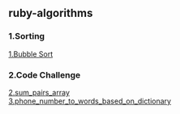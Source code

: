 ## ruby-algorithms


### 1.Sorting

[1.Bubble Sort](https://github.com/kmohanraj/ruby-algorithms/blob/master/algorithms/bubble_sort.rb)

### 2.Code Challenge
[2.sum_pairs_array](sum_pairs_array.rb) <br>
[3.phone_number_to_words_based_on_dictionary](phone_number_to_words_based_on_dictionary.rb)